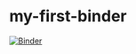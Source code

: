 # my-first-binder

[![Binder](https://mybinder.org/badge_logo.svg)](https://mybinder.org/v2/gh/cap508/my-first-binder/HEAD)

